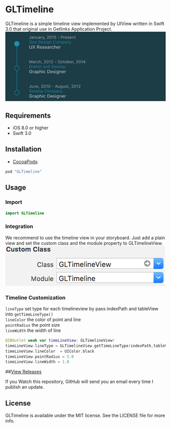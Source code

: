 # GLTimeline
GLTimeline is a simple timeline view implemented by UIView written in Swift 3.0 that original use in Getlinks Application Project.
![timeline](/screenshots/example-1.png "timeline example")
## Requirements
- iOS 8.0 or higher
- Swift 3.0

## Installation
- [CocoaPods](http://cocoapods.org/):
```ruby
pod "GLTimeline"
```

## Usage

### Import

```swift
import GLTimeline
```

### Integration
We recommend to use the timeline view in your storyboard. Just add a plain view and set the custom class and the module property to GLTimelineView.  
![storyboard](/screenshots/storyboard.png "storyboard")


###  Timeline Customization
`lineType` set type for each timelineview by pass indexPath and tableView into `getTimeLineType()`  
`lineColor` the color of  point and line  
`pointRadius` the point size  
`lineWidth` the width of line  

```swift
@IBOutlet weak var timeLineView: GLTimelineView!
timeLineView.lineType = GLTimelineView.getTimeLineType(indexPath,tableView: tableView)
timeLineView.lineColor  = UIColor.black
timeLineView.pointRadius = 5.0
timeLineView.lineWidth = 1.0
```

##[View Releases]("https://github.com/GetLinks/GLTimeline/releases")

If you Watch this repository, GitHub will send you an email every time I publish an update.

## License

GLTimeline is available under the MIT license. See the LICENSE file for more info.
